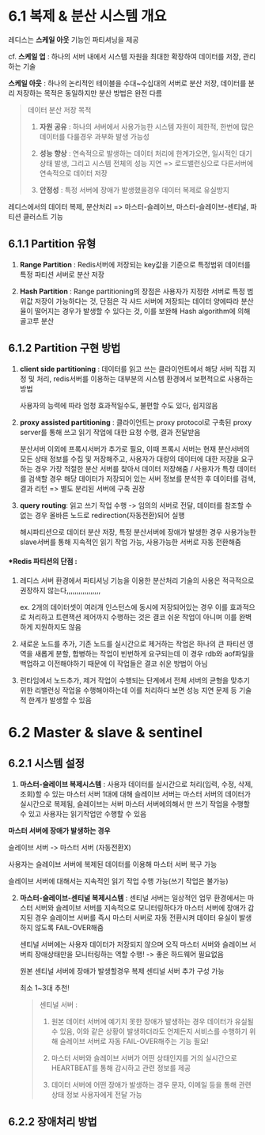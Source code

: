 # 6.1 복제 & 분산 시스템 개요

레디스는 **스케일 아웃** 기능인 파티셔닝을 제공

cf. **스케일 업** : 하나의 서버 내에서 시스템 자원을 최대한 확장하여 데이터를 저장, 관리하는 기술

**스케일 아웃** : 하나의 논리적인 테이블을 수대~수십대의 서버로 분산 저장, 데이터를 분리 저장하는 목적은 동일하지만 분산 방법은 완전 다름



> 데이터 분산 저장 목적
> 
> 1. **자원 공유** : 하나의 서버에서 사용가능한 시스템 자원이 제한적, 한번에 많은 데이터를 다룰경우 과부화 발생 가능성
> 
> 2. **성능 향상** : 연속적으로 발생하는 데이터 처리에 한계가오면, 일시적인 대기상태 발생, 그리고 시스템 전체의 성능 지연 => 로드밸런싱으로 다른서버에 연속적으로 데이터 저장
> 
> 3. **안정성** : 특정 서버에 장애가 발생했을경우 데이터 복제로 유실방지

레디스에서의 데이터 복제, 분산처리 => 마스터-슬레이브, 마스터-슬레이브-센티널, 파티션 클러스트 기능

## 6.1.1 Partition 유형


1. **Range Partition** : Redis서버에 저장되는 key값을 기준으로 특정범위 데이터를 특정 파티션 서버로 분산 저장

2. **Hash Partition** : Range partitioning의 장점은 사용자가 지정한 서버로 특정 범위값 저장이 가능하다는 것, 단점은 각 샤드 서버에 저장되는 데이터 양에따라 분산율이 떨어지는 경우가 발생할 수 있다는 것, 이를 보완해 Hash algorithm에 의해 골고루 분산


## 6.1.2 Partition 구현 방법

1. **client side partitioning** : 데이터를 읽고 쓰는 클라이언트에서 해당 서버 직접 지정 및 처리, redis서버를 이용하는 대부분의 시스템 환경에서 보편적으로 사용하는 방법
  
     사용자의 능력에 따라 엄청 효과적일수도, 불편할 수도 있다, 쉽지않음

2. **proxy assisted partitioning** : 클라이언트는 proxy protocol로 구축된 proxy server를 통해 쓰고 읽기 작업에 대한 요청 수행, 결과 전달받음
  
    분산서버 이외에 프록시서버가 추가로 필요, 이때 프록시 서버는 현재 분산서버의 모든 상태 정보를 수집 및 저장해주고, 사용자가 대량의 데이터에 대한 저장을 요구하는 경우 가장 적절한 분산 서버를 찾아서 데이터 저장해줌 / 사용자가 특정 데이터를 검색할 경우 해당 데이터가 저장되어 있는 서버 정보를 분석한 후 데이터를 검색, 결과 리턴 => 별도 분리된 서버에 구축 권장

3. **query routing**: 읽고 쓰기 작업 수행 -> 임의의 서버로 전달, 데이터를 참조할 수 없는 경우 올바른 노드로 redirection(자동전환)되어 실행

    해시파티션으로 데이터 분산 저장, 특정 분산서버에 장애가 발생한 경우 사용가능한 slave서버를 통해 지속적인 읽기 작업 가능, 사용가능한 서버로 자동 전환해줌

#### *Redis 파티션의 단점 : 
   1. 레디스 서버 환경에서 파티셔닝 기능을 이용한 분산처리 기술의 사용은 적극적으로 권장하지 않는다,,,,,,,,,,,,,,,,,
   
      ex. 2개의 데이터셋이 여러개 인스턴스에 동시에 저장되어있는 경우 이를 효과적으로 처리하고 트랜잭션 제어까지 수행하는 것은 결코 쉬운 작업이 아니며 이를 완벽하게 지원하지도 않음

   2. 새로운 노드를 추가, 기존 노드를 실시간으로 제거하는 작업은 하나의 큰 파티션 영역을 새롭게 분할, 합병하는 작업이 빈번하게 요구되는데 이 경우 rdb와 aof파일을 백업하고 이전해야하기 때문에 이 작업들은 결코 쉬운 방법이 아님

   3. 런타임에서 노드추가, 제거 작업이 수행되는 단계에서 전체 서버의 균형을 맞추기 위한 리밸런싱 작업을 수행해야하는데 이를 처리하다 보면 성능 지연 문제 등 기술적 한계가 발생할 수 있음


# 6.2 Master & slave & sentinel


## 6.2.1  시스템 설정

1. **마스터-슬레이브 복제시스템** : 사용자 데이터를 실시간으로 처리(입력, 수정, 삭제, 조회)할 수 있는 마스터 서버 1대에 대해 슬레이브 서버는 마스터 서버의 데이터가 실시간으로 복제됨, 슬레이브는 서버 마스터 서버에의해서 만 쓰기 작업을 수행할 수 있고 사용자는 읽기작업만 수행할 수 있음


**마스터 서버에 장애가 발생하는 경우**
      
   슬레이브 서버 -> 마스터 서버 (자동전환X)
      
   사용자는 슬레이브 서버에 복제된 데이터를 이용해 마스터 서버 복구 가능
      
   슬레이브 서버에 대해서는 지속적인 읽기 작업 수행 가능(쓰기 작업은 불가능)
   
2. **마스터-슬레이브-센티널 복제시스템** : 센티널 서버는 일상적인 업무 환경에서는 마스터 서버와 슬레이브 서버를 지속적으로 모니터링하다가 마스터 서버에 장애가 감지된 경우 슬레이브 서버를 즉시 마스터 서버로 자동 전환시켜 데이터 유실이 발생하지 않도록 FAIL-OVER해줌

    센티널 서버에는 사용자 데이터가 저장되지 않으며 오직 마스터 서버와 슬레이브 서버릐 장애상태만을 모니터링하는 역할 수행! -> 좋은 하드웨어 필요없음
    
    원본 센티널 서버에 장애가 발생할경우 복제 센티널 서버 추가 구성 가능
    
    최소 1~3대 추천!
    
    > 센티널 서버 : 
    > 
    > 1. 원본 데이터 서버에 예기치 못한 장애가 발생하는 경우 데이터가 유실될 수 있음, 이와 같은 상황이 발생하더라도 언제든지 서비스를 수행하기 위해 슬레이브 서버로 자동 FAIL-OVER해주는 기능 필요!
    > 
    > 2. 마스터 서버와 슬레이브 서버가 어떤 상태인지를 거의 실시간으로 HEARTBEAT를 통해 감시하고 관련 정보를 제공
    > 
    > 3. 데이터 서버에 어떤 장애가 발생하는 경우 문자, 이메일 등을 통해 관련 상태 정보 사용자에게 전달 가능


## 6.2.2 장애처리 방법





















